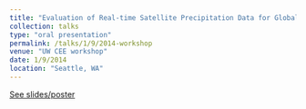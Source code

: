 ```yaml
---
title: "Evaluation of Real-time Satellite Precipitation Data for Global Drought Monitoring"
collection: talks
type: "oral presentation"
permalink: /talks/1/9/2014-workshop
venue: "UW CEE workshop"
date: 1/9/2014
location: "Seattle, WA"
---
```


[See slides/poster](https://1drv.ms/b/s!Ao47KtQYIZUrsTKvX02ALoxXXVqK?e=JgXR4X)

